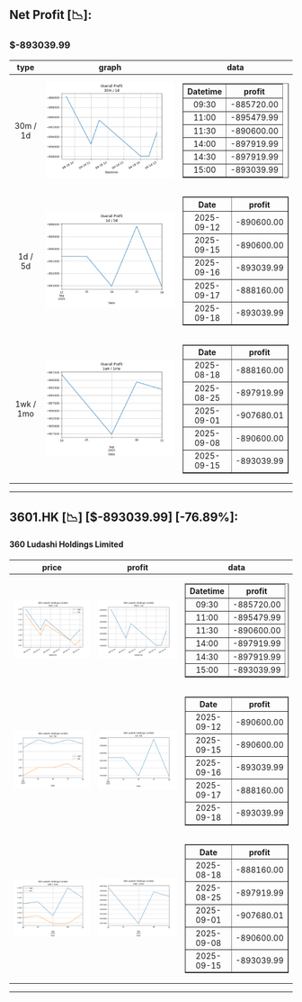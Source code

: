 ## Net Profit [📉]:
### $-893039.99
|type|graph|data|
|:---:|:---:|:---:|
|30m / 1d|![net_profit](image/overall_30m-1d.png)|<table border="1" class="dataframe"> <thead> <tr style="text-align: center;"> <th>Datetime</th> <th>profit</th> </tr> </thead> <tbody> <tr> <td>09:30</td> <td>-885720.00</td> </tr> <tr> <td>11:00</td> <td>-895479.99</td> </tr> <tr> <td>11:30</td> <td>-890600.00</td> </tr> <tr> <td>14:00</td> <td>-897919.99</td> </tr> <tr> <td>14:30</td> <td>-897919.99</td> </tr> <tr> <td>15:00</td> <td>-893039.99</td> </tr> </tbody></table>|
|1d / 5d|![net_profit](image/overall_1d-5d.png)|<table border="1" class="dataframe"> <thead> <tr style="text-align: center;"> <th>Date</th> <th>profit</th> </tr> </thead> <tbody> <tr> <td>2025-09-12</td> <td>-890600.00</td> </tr> <tr> <td>2025-09-15</td> <td>-890600.00</td> </tr> <tr> <td>2025-09-16</td> <td>-893039.99</td> </tr> <tr> <td>2025-09-17</td> <td>-888160.00</td> </tr> <tr> <td>2025-09-18</td> <td>-893039.99</td> </tr> </tbody></table>|
|1wk / 1mo|![net_profit](image/overall_1wk-1mo.png)|<table border="1" class="dataframe"> <thead> <tr style="text-align: center;"> <th>Date</th> <th>profit</th> </tr> </thead> <tbody> <tr> <td>2025-08-18</td> <td>-888160.00</td> </tr> <tr> <td>2025-08-25</td> <td>-897919.99</td> </tr> <tr> <td>2025-09-01</td> <td>-907680.01</td> </tr> <tr> <td>2025-09-08</td> <td>-890600.00</td> </tr> <tr> <td>2025-09-15</td> <td>-893039.99</td> </tr> </tbody></table>|
---
## 3601.HK [📉] [$-893039.99] [-76.89%]:
#### 360 Ludashi Holdings Limited
|price|profit|data|
|:---:|:---:|:---:|
|![price](image/3601.HK_30m-1d_price.png)|![profit](image/3601.HK_30m-1d_profit.png)|<table border="1" class="dataframe"> <thead> <tr style="text-align: center;"> <th>Datetime</th> <th>profit</th> </tr> </thead> <tbody> <tr> <td>09:30</td> <td>-885720.00</td> </tr> <tr> <td>11:00</td> <td>-895479.99</td> </tr> <tr> <td>11:30</td> <td>-890600.00</td> </tr> <tr> <td>14:00</td> <td>-897919.99</td> </tr> <tr> <td>14:30</td> <td>-897919.99</td> </tr> <tr> <td>15:00</td> <td>-893039.99</td> </tr> </tbody></table>|
|![price](image/3601.HK_1d-5d_price.png)|![profit](image/3601.HK_1d-5d_profit.png)|<table border="1" class="dataframe"> <thead> <tr style="text-align: center;"> <th>Date</th> <th>profit</th> </tr> </thead> <tbody> <tr> <td>2025-09-12</td> <td>-890600.00</td> </tr> <tr> <td>2025-09-15</td> <td>-890600.00</td> </tr> <tr> <td>2025-09-16</td> <td>-893039.99</td> </tr> <tr> <td>2025-09-17</td> <td>-888160.00</td> </tr> <tr> <td>2025-09-18</td> <td>-893039.99</td> </tr> </tbody></table>|
|![price](image/3601.HK_1wk-1mo_price.png)|![profit](image/3601.HK_1wk-1mo_profit.png)|<table border="1" class="dataframe"> <thead> <tr style="text-align: center;"> <th>Date</th> <th>profit</th> </tr> </thead> <tbody> <tr> <td>2025-08-18</td> <td>-888160.00</td> </tr> <tr> <td>2025-08-25</td> <td>-897919.99</td> </tr> <tr> <td>2025-09-01</td> <td>-907680.01</td> </tr> <tr> <td>2025-09-08</td> <td>-890600.00</td> </tr> <tr> <td>2025-09-15</td> <td>-893039.99</td> </tr> </tbody></table>|
---
